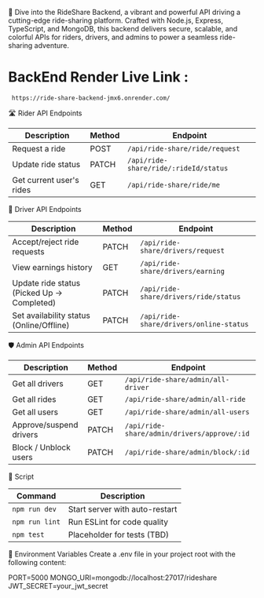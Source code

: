  🚗 Dive into the RideShare Backend, a vibrant and powerful API driving a cutting-edge ride-sharing platform. Crafted with Node.js, Express, TypeScript, and MongoDB, this backend delivers secure, scalable, and colorful APIs for riders, drivers, and admins to power a seamless ride-sharing adventure.


# BackEnd Render Live Link :
` https://ride-share-backend-jmx6.onrender.com/`

🛣️ Rider API Endpoints
 
| Description              | Method | Endpoint                              |
| ------------------------ | ------ | ------------------------------------- |
| Request a ride           | POST   | `/api/ride-share/ride/request`        |
| Update ride status       | PATCH  | `/api/ride-share/ride/:rideId/status` |
| Get current user's rides | GET    | `/api/ride-share/ride/me`             |

🚕 Driver API Endpoints

| Description                                | Method | Endpoint                                |
| ------------------------------------------ | ------ | --------------------------------------- |
| Accept/reject ride requests                | PATCH  | `/api/ride-share/drivers/request`       |
| View earnings history                      | GET    | `/api/ride-share/drivers/earning`        |
| Update ride status (Picked Up → Completed) | PATCH  | `/api/ride-share/drivers/ride/status`   |
| Set availability status (Online/Offline)   | PATCH  | `/api/ride-share/drivers/online-status` |


🛡️ Admin API Endpoints


| Description             | Method | Endpoint                                    |
| ----------------------- | ------ | ------------------------------------------- |
| Get all drivers         | GET    | `/api/ride-share/admin/all-driver`          |
| Get all rides           | GET    | `/api/ride-share/admin/all-ride`            |
| Get all users           | GET    | `/api/ride-share/admin/all-users`           |
| Approve/suspend drivers | PATCH  | `/api/ride-share/admin/drivers/approve/:id` |
| Block / Unblock users   | PATCH  | `/api/ride-share/admin/block/:id`           |


📜 Script

| Command        | Description                    |
| -------------- | ------------------------------ |
| `npm run dev`  | Start server with auto-restart |
| `npm run lint` | Run ESLint for code quality    |
| `npm test`     | Placeholder for tests (TBD)    |



🔐 Environment Variables
Create a .env file in your project root with the following content:


 PORT=5000
MONGO_URI=mongodb://localhost:27017/rideshare
JWT_SECRET=your_jwt_secret
